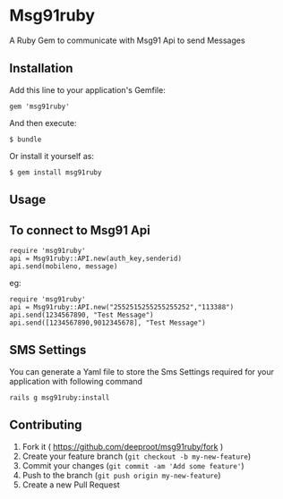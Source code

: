 # Msg91ruby

A Ruby Gem to communicate with Msg91 Api to send Messages

## Installation

Add this line to your application's Gemfile:

    gem 'msg91ruby'

And then execute:

    $ bundle

Or install it yourself as:

    $ gem install msg91ruby

## Usage

## To connect to Msg91 Api

    require 'msg91ruby'
    api = Msg91ruby::API.new(auth_key,senderid)
    api.send(mobileno, message)

eg: 

    require 'msg91ruby'
    api = Msg91ruby::API.new("2552515255255255252","113388")
    api.send(1234567890, "Test Message")
    api.send([1234567890,9012345678], "Test Message")

## SMS Settings

You can generate a Yaml file to store the Sms Settings required for your application with following command

    rails g msg91ruby:install


## Contributing

1. Fork it ( https://github.com/deeproot/msg91ruby/fork )
2. Create your feature branch (`git checkout -b my-new-feature`)
3. Commit your changes (`git commit -am 'Add some feature'`)
4. Push to the branch (`git push origin my-new-feature`)
5. Create a new Pull Request

